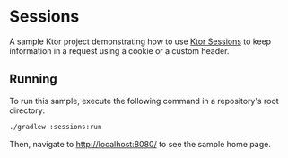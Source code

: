 # Sessions

A sample Ktor project demonstrating how to use [Ktor Sessions](https://ktor.io/docs/sessions.html) to keep information in a request using a cookie or a custom header.

## Running

To run this sample, execute the following command in a repository's root directory:

```bash
./gradlew :sessions:run
```

Then, navigate to [http://localhost:8080/](http://localhost:8080/) to see the sample home page.  
